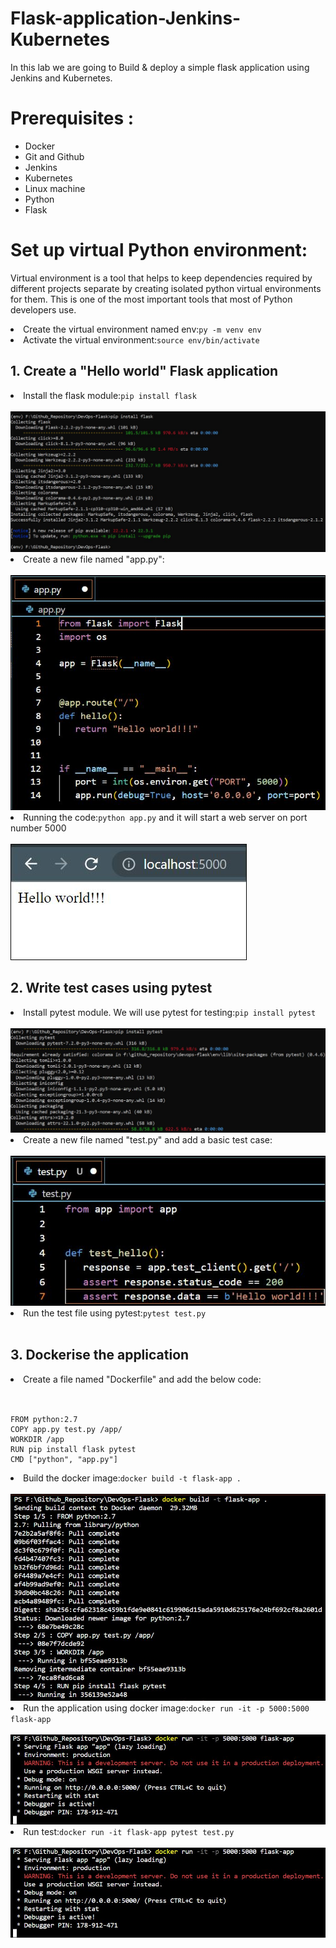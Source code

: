 # Flask-application-Jenkins-Kubernetes
In this lab we are going to Build & deploy  a simple flask application using Jenkins and Kubernetes.
# Prerequisites :
 - Docker
 - Git and Github
 - Jenkins
 - Kubernetes
 - Linux machine
 - Python
 - Flask
 # Set up virtual Python environment:
 Virtual environment is a tool that helps to keep dependencies required by different projects separate by creating isolated python virtual environments for them. 
 This is one of the most important tools that most of Python developers use.
<li>Create the virtual environment named env</strong>:<code>py -m venv env</code></li>

<li>Activate the virtual environment</strong>:<code>source env/bin/activate</code></li>
<h2>1. Create a "Hello world" Flask application</h2>
<li>Install the flask module</strong>:<code>pip install flask</code></li><br>
<img src="https://github.com/Amina-contact/-Flask-application-Jenkins-Kubernetes/blob/master/Pictures/3.JPG">
<li>Create a new file named "app.py"</strong>:</li><br>
<img src="https://github.com/Amina-contact/-Flask-application-Jenkins-Kubernetes/blob/master/Pictures/4.JPG">
<li>Running the code</strong>:<code>python app.py</code> and it will start a web server on port number 5000</li><br>
<img src="https://github.com/Amina-contact/-Flask-application-Jenkins-Kubernetes/blob/master/Pictures/5.JPG">
<h2>2. Write test cases using pytest</h2>
<li>Install pytest module. We will use pytest for testing</strong>:<code>pip install pytest</code></li><br>
<img src="https://github.com/Amina-contact/-Flask-application-Jenkins-Kubernetes/blob/master/Pictures/7.JPG">
<li>Create a new file named "test.py" and add a basic test case</strong>:</li><br>
<img src="https://github.com/Amina-contact/-Flask-application-Jenkins-Kubernetes/blob/master/Pictures/8.JPG">
<li>Run the test file using pytest</strong>:<code>pytest test.py</code></li><br>
<h2>3. Dockerise the application</h2>
<li>Create a file named "Dockerfile" and add the below code</strong>:</li><br>
<pre class="notranslate"><code>
FROM python:2.7
COPY app.py test.py /app/
WORKDIR /app
RUN pip install flask pytest
CMD ["python", "app.py"]
</code></pre>
<li>Build the docker image</strong>:<code>docker build -t flask-app .</code></li><br>
<img src="https://github.com/Amina-contact/-Flask-application-Jenkins-Kubernetes/blob/master/Pictures/9.JPG">
<li>Run the application using docker image</strong>:<code>docker run -it -p 5000:5000 flask-app</code></li><br>
<img src="https://github.com/Amina-contact/-Flask-application-Jenkins-Kubernetes/blob/master/Pictures/10.JPG">
<li>Run test</strong>:<code>docker run -it flask-app pytest test.py</code></li><br>
<img src="https://github.com/Amina-contact/-Flask-application-Jenkins-Kubernetes/blob/master/Pictures/10.JPG">
